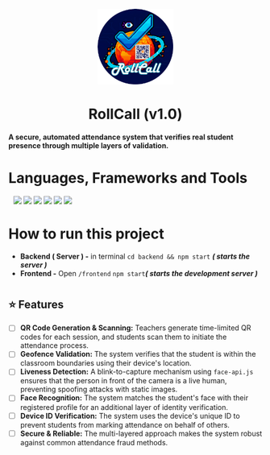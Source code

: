<!-- # **RollCall (v1.0)** <img src="./assets/img/logo_c.png" height="110" align="left"/>
 **A secure, automated attendance system that verifies real student presence through multiple layers of validation.** -->

<p align="center">
    <div align="center">
        <img src="./assets/img/logo_c.png" height="150"/><br>
        <h1>RollCall (v1.0)</h1>
    </div>
</p>

#### **A secure, automated attendance system that verifies real student presence through multiple layers of validation.**

# **Languages, Frameworks and Tools**

<div align="left" style="margin: 10px;">
<img src="https://cdn.jsdelivr.net/gh/devicons/devicon@latest/icons/react/react-original.svg" height="75"/>
<img src="https://cdn.jsdelivr.net/gh/devicons/devicon@latest/icons/javascript/javascript-original.svg" height="75"/>
<img src="https://devicon-website.vercel.app/api/nodejs/original.svg" height="75"/>
<img src="https://cdn.jsdelivr.net/gh/devicons/devicon@latest/icons/express/express-original.svg" height="75"/>
<img src="https://cdn.jsdelivr.net/gh/devicons/devicon@latest/icons/sqlite/sqlite-original.svg" height="75"/>
<img src="https://cdn.jsdelivr.net/gh/devicons/devicon@latest/icons/npm/npm-original-wordmark.svg" height="75"/>
</div>

# How to run this project

- **Backend ( Server ) -** in terminal `cd backend && npm start` **_( starts the server )_**
- **Frontend -** Open `/frontend` `npm start`**_( starts the development server )_**

#

## ⭐ Features

- [ ] **QR Code Generation & Scanning:** Teachers generate time-limited QR codes for each session, and students scan them to initiate the attendance process.
- [ ] **Geofence Validation:** The system verifies that the student is within the classroom boundaries using their device's location.
- [ ] **Liveness Detection:** A blink-to-capture mechanism using `face-api.js` ensures that the person in front of the camera is a live human, preventing spoofing attacks with static images.
- [ ] **Face Recognition:** The system matches the student's face with their registered profile for an additional layer of identity verification.
- [ ] **Device ID Verification:** The system uses the device's unique ID to prevent students from marking attendance on behalf of others.
- [ ] **Secure & Reliable:** The multi-layered approach makes the system robust against common attendance fraud methods.
